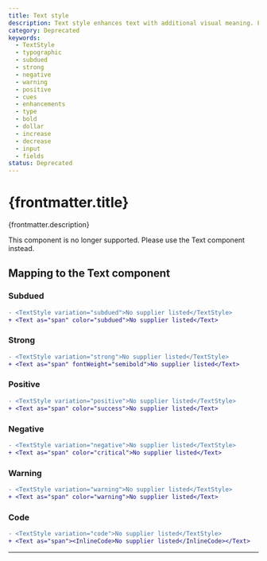 ```yaml
---
title: Text style
description: Text style enhances text with additional visual meaning. For example, using subdued text to de-emphasize it from its surrounding text.
category: Deprecated
keywords:
  - TextStyle
  - typographic
  - subdued
  - strong
  - negative
  - warning
  - positive
  - cues
  - enhancements
  - type
  - bold
  - dollar
  - increase
  - decrease
  - input
  - fields
status: Deprecated
---
```


# {frontmatter.title}

<Lede>{frontmatter.description}</Lede>

<StatusBanner status={frontmatter.status}>
  This component is no longer supported. Please use the Text component instead.
</StatusBanner>

<Examples />

<Props componentName={frontmatter.title} />

## Mapping to the Text component

### Subdued

```diff
- <TextStyle variation="subdued">No supplier listed</TextStyle>
+ <Text as="span" color="subdued">No supplier listed</Text>
```

### Strong

```diff
- <TextStyle variation="strong">No supplier listed</TextStyle>
+ <Text as="span" fontWeight="semibold">No supplier listed</Text>
```

### Positive

```diff
- <TextStyle variation="positive">No supplier listed</TextStyle>
+ <Text as="span" color="success">No supplier listed</Text>
```

### Negative

```diff
- <TextStyle variation="negative">No supplier listed</TextStyle>
+ <Text as="span" color="critical">No supplier listed</Text>
```

### Warning

```diff
- <TextStyle variation="warning">No supplier listed</TextStyle>
+ <Text as="span" color="warning">No supplier listed</Text>
```

### Code

```diff
- <TextStyle variation="code">No supplier listed</TextStyle>
+ <Text as="span"><InlineCode>No supplier listed</InlineCode></Text>
```

---
